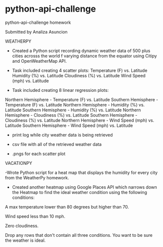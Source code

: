 # python-api-challenge
python-api-challenge homework

Submitted by Analiza Asuncion

WEATHERPY

- Created a Python script recording dynamic weather data of 500 plus cities acrosss the world f varying distance from the equator using Citipy and OpenWeatherMap API.

- Task included creating 4 scatter plots:
Temperature (F) vs. Latitude
Humidity (%) vs. Latitude
Cloudiness (%) vs. Latitude
Wind Speed (mph) vs. Latitude

- Task included creating 8 linear regression plots:

Northern Hemisphere - Temperature (F) vs. Latitude
Southern Hemisphere - Temperature (F) vs. Latitude
Northern Hemisphere - Humidity (%) vs. Latitude
Southern Hemisphere - Humidity (%) vs. Latitude
Northern Hemisphere - Cloudiness (%) vs. Latitude
Southern Hemisphere - Cloudiness (%) vs. Latitude
Northern Hemisphere - Wind Speed (mph) vs. Latitude
Southern Hemisphere - Wind Speed (mph) vs. Latitude

- print log while city weather data is being retrieved

- csv file with all of the retrieved weather data
- .pngs for each scatter plot 

VACATIONPY  
   
-Wrote Python script for  a heat map that displays the humidity for every city from the WeatherPy homework.

- Created another heatmap using Google Places API which narrows down the Heatmap to find the ideal weather condition using the following conditions:

A max temperature lower than 80 degrees but higher than 70.

Wind speed less than 10 mph.

Zero cloudiness.

Drop any rows that don't contain all three conditions. You want to be sure the weather is ideal.
    
          
